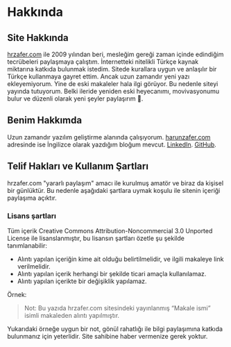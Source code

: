 # Hakkında

## Site Hakkında

[hrzafer.com](/) ile 2009 yılından beri, mesleğim gereği zaman içinde edindiğim tecrübeleri paylaşmaya çalıştım. İnternetteki nitelikli Türkçe kaynak miktarına katkıda bulunmak istedim. Sitede kurallara uygun ve anlaşılır bir Türkçe kullanmaya gayret ettim. Ancak uzun zamandır yeni yazı ekleyemiyorum. Yine de eski makaleler hala ilgi görüyor. Bu nedenle siteyi yayında tutuyorum. Belki ileride yeniden eski heyecanımı, movivasyonumu bulur ve düzenli olarak yeni şeyler paylaşırım 🙂.

## Benim Hakkımda

Uzun zamandır yazılım geliştirme alanında çalışıyorum. [harunzafer.com](https://harunzafer.com/) adresinde ise İngilizce olarak yazdığım bloğum mevcut. [LinkedIn](https://www.linkedin.com/in/hrzafer). [GitHub](https://github.com/harunzafer/).

## Telif Hakları ve Kullanım Şartları

hrzafer.com "yararlı paylaşım" amacı ile kurulmuş amatör ve biraz da kişisel bir günlüktür. Bu nedenle aşağıdaki şartlara uymak koşulu ile sitenin içeriği paylaşıma açıktır.

### Lisans şartları

Tüm içerik Creative Commons Attribution-Noncommercial 3.0 Unported License ile lisanslanmıştır, bu lisansın şartları özetle şu şekilde tanımlanabilir:

- Alıntı yapılan içeriğin kime ait olduğu belirtilmelidir, ve ilgili makaleye link verilmelidir.
- Alıntı yapılan içerik herhangi bir şekilde ticari amaçla kullanılamaz.
- Alıntı yapılan içerikte bir değişiklik yapılamaz.

Örnek:

> Not: Bu yazıda hrzafer.com sitesindeki yayınlanmış “Makale ismi” isimli makaleden alıntı yapılmıştır.

Yukarıdaki örneğe uygun bir not, gönül rahatlığı ile bilgi paylaşımına katkıda bulunmanız için yeterlidir. Site sahibine haber vermenize gerek yoktur.
